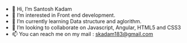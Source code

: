 - 👋 Hi, I’m Santosh Kadam
- 👀 I’m interested in Front end development.
- 🌱 I’m currently learning Data structure and aglorithm.
- 💞️ I’m looking to collaborate on Javascript, Angular, HTML5 and CSS3
- 📫 You can reach me on my mail : skadam183@gmail.com

<!---
Santosh183/Santosh183 is a ✨ special ✨ repository because its `README.md` (this file) appears on your GitHub profile.
You can click the Preview link to take a look at your changes.
--->
